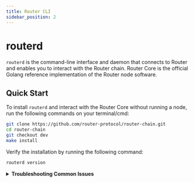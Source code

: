 ```yaml
---
title: Router CLI
sidebar_position: 2
---
```


# routerd
`routerd` is the command-line interface and daemon that connects to Router and enables you to interact with the Router chain. Router Core is the official Golang reference implementation of the Router node software.

## Quick Start
To install `routerd` and interact with the Router Core without running a node, run the following commands on your terminal/cmd:
```bash
git clone https://github.com/router-protocol/router-chain.git
cd router-chain
git checkout dev
make install
```

Verify the installation by running the following command:
```bash
routerd version
```

<details>
<summary><b>Troubleshooting Common Issues</b></summary>

-   If you are on a Windows machine and the `make` software is not preinstalled, install it using the instructions given [here](https://stackoverflow.com/a/32127632).

-   If you get the following error while cloning the router-chain git repo: `remote: Support for password authentication was removed on August 13, 2021` then follow the steps given [here](https://stackoverflow.com/a/68781050) to resolve it.

-   If you get the following error while running `make install` on your Mac: `xcrun: error: invalid active developer path (/Library/Developer/CommandLineTools), missing xcrun at: /Library/Developer/CommandLineTools/usr/bin/xcrun` then follow the steps given [here](https://apple.stackexchange.com/a/254381) to resolve it.

-   `make install` will copy `routerd` to `$HOME/go/bin` by default. If you get the following error: `zsh: command not found: routerd` then add the following two commands to the ~/.zshrc file:

    ```bash
    export GOPATH=$HOME/go
    export PATH=$GOPATH:$GOPATH/bin:$PATH
    ```

-   To find the ~/.zshrc file, go to Finder -> Home (your Mac user account) and unhide hidden files by pressing `cmd` + `shift` + `.` simultaneously.

</details>

<!-- ## Minimum Requirements

The minimum recommended specs for running routerd is as follows:
- 8-core (4 physical core), x86_64 architecture processor
- 32 GB RAM (or equivalent swap file set up)
- 1 TB of storage space

You can check if you have enough storage to run routerd [here](https://quicksync.io/networks/osmosis.html).

## Commands
Go to [commands](#commands) to learn more.

## Quick Start

Go to [https://get.osmosis.zone/](https://get.osmosis.zone/) or copy and past the following into your terminal, then follow the onscreen instructions:

```
curl -sL https://get.osmosis.zone/install > i.py && python3 i.py
```

![](../assets/installer.png)

If you are running on an Apple M1 Chip and are running into issues with routerd not being a recognized command: 

```
git clone https://github.com/router-protocol/osmosis.git
make build
sudo cp build/routerd /usr/local/bin
```

## Manual Installation
### Update System

This guide will explain how to install the routerd binary onto your system.


On Ubuntu, start by updating your system:
```bash
sudo apt update
```
```bash
sudo apt upgrade --yes
```

## Install Build Requirements

Install make and gcc.
```bash
sudo apt install git build-essential ufw curl jq snapd --yes
```

Install go:

```bash
wget -q -O - https://git.io/vQhTU | bash -s -- --version 1.17.2
```

After installed, open new terminal to properly load go

## Install Osmosis Binary

Clone the osmosis repo, checkout and install v11.0.1:


```bash
cd $HOME
git clone https://github.com/router-protocol/osmosis
cd osmosis

git checkout v11.0.1

make install
```
:::tip Note
If you came from the testnet node instruction, [click here to return](../networks/join-testnet)

If you came from the mainnet node instruction, [click here to return](../networks/join-mainnet)
:::



## Commands

This section describes the commands available from `routerd`, the command line interface that connects a running `routerd` process.

### `add-genesis-account`

Adds a genesis account to `genesis.json`.

**Syntax**
```bash
routerd add-genesis-account <address-or-key-name> '<amount><coin-denominator>,<amount><coin-denominator>'
```

**Example**
```bash
routerd add-genesis-account acc1 '200000000uOsmo,550000ukrw'
```

### `collect-gentxs`

Collects genesis transactions and outputs them to `genesis.json`.

**Syntax**
```bash
routerd collect-gentxs
```

### `debug`

Helps debug the application. 

### `export`

Exports the state to JSON.

**Syntax**
```bash
routerd export
```

### `gentx`

Adds a genesis transaction to `genesis.json`.

**Syntax**
```bash
routerd gentx <key-name> <amount><coin-denominator>
```

**Example**
```bash
routerd gentx myKey 1000000uOsmo --home=/path/to/home/dir --keyring-backend=os --chain-id=test-chain-1 \
    --moniker="myValidator" \
    --commission-max-change-rate=0.01 \
    --commission-max-rate=1.0 \
    --commission-rate=0.07 \
    --details="..." \
    --security-contact="..." \
    --website="..."
```

### `help`

Shows help information.

**Syntax**
```bash
routerd help
```

### `init`

Initializes the configuration files for a validator and a node.

**Syntax**
```bash
routerd init <moniker>
```

**Example**
```bash
routerd init myNode
```

### `keys`

Manages Keyring commands. 


### `migrate`
Migrates the source genesis into the target version and prints to STDOUT.

**Syntax**
```bash
routerd migrate <path-to-genesis-file>
```

**Example**
```bash
routerd migrate /genesis.json --chain-id=testnet --genesis-time=2020-04-19T17:00:00Z --initial-height=4000
```

### `query`

Manages queries. 

### `rosetta`

Creates a Rosetta server.

**Syntax**
```bash
routerd rosetta
```

### `start`

Runs the full node application with Tendermint in or out of process. By default, the application runs with Tendermint in process.

**Syntax**
```bash
routerd start
```

### `status`

Displays the status of a remote node.

**Syntax**
```bash
routerd status
```

### `tendermint`

Manages the Tendermint protocol. 

### `testnet`

Creates a testnet with the specified number of directories and populates each directory with the necessary files.

**Syntax**
```bash
routerd testnet
```

**Example**
```bash
routerd testnet --v 6 --output-dir ./output --starting-ip-address 192.168.10.2
```

### `tx`

Retrieves a transaction by its hash, account sequence, or signature. 

**Syntax to query by hash**
```bash
routerd query tx <hash>
```

**Syntax to query by account sequence**
```bash
routerd query tx --type=acc_seq <address>:<sequence>
```

**Syntax to query by signature**
```bash
routerd query tx --type=signature <sig1_base64,sig2_base64...>
```

### `txs`

Retrieves transactions that match the specified events where results are paginated.

**Syntax**
```bash
routerd query txs --events '<event>' --page <page-number> --limit <number-of-results>
```

**Example**
```bash
routerd query txs --events 'message.sender=cosmos1...&message.action=withdraw_delegator_reward' --page 1 --limit 30
```

### `unsafe-reset-all`

Resets the blockchain database, removes address book files, and resets `data/priv_validator_state.json` to the genesis state.

**Syntax**
```bash
routerd unsafe-reset-all
```

### `validate-genesis`

Validates the genesis file at the default location or at the location specified.

**Syntax**
```bash
routerd validate-genesis </path-to-file>
```

**Example**
```bash
routerd validate-genesis </genesis.json>
```

### `version`

Returns the version of Osmosis you're running.

**Syntax**
```bash
routerd version
``` -->
